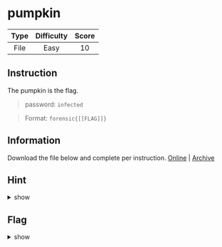 # pumpkin

| Type | Difficulty | Score |
| :--: | :--------: | :---: |
| File |    Easy    |  10   |

## Instruction

The pumpkin is the flag.

> password: `infected`

> Format: `forensic{[[FLAG]]}`

## Information

Download the file below and complete per instruction.
[Online](https://storage.googleapis.com/secplayground-event/hackloween2022/hackloween.java.zip) | [Archive](hackloween.java.zip)

## Hint

<details>
<summary>show</summary>
my pumpkin hide in the program
</details>

## Flag

<details>
<summary>show</summary>

`forensic{TRY_HACKLOWEEN}`

</details>
